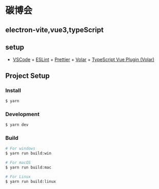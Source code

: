# 碳博会

## electron-vite,vue3,typeScript

## setup

- [VSCode](https://code.visualstudio.com/) + [ESLint](https://marketplace.visualstudio.com/items?itemName=dbaeumer.vscode-eslint) + [Prettier](https://marketplace.visualstudio.com/items?itemName=esbenp.prettier-vscode) + [Volar](https://marketplace.visualstudio.com/items?itemName=Vue.volar) + [TypeScript Vue Plugin (Volar)](https://marketplace.visualstudio.com/items?itemName=Vue.vscode-typescript-vue-plugin)

## Project Setup

### Install

```bash
$ yarn
```

### Development

```bash
$ yarn dev
```

### Build

```bash
# For windows
$ yarn run build:win

# For macOS
$ yarn run build:mac

# For Linux
$ yarn run build:linux
```
